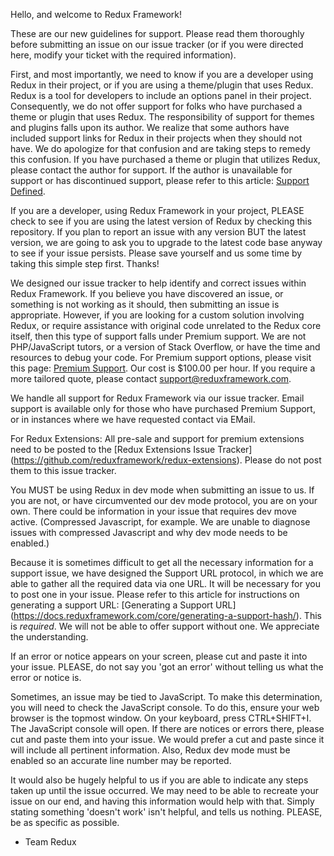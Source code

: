 Hello, and welcome to Redux Framework!

These are our new guidelines for support.  Please read them thoroughly before submitting an issue on our issue tracker (or if you were directed here, modify your ticket with the required information).

First, and most importantly, we need to know if you are a developer using Redux in their project, or if you are using a theme/plugin that uses Redux.  Redux is a tool for developers to include an options panel in their project.  Consequently, we do not offer support for folks who have purchased a theme or plugin that uses Redux.  The responsibility of support for themes and plugins falls upon its author.  We realize that some authors have included support links for Redux in their projects when they should not have.  We do apologize for that confusion and are taking steps to remedy this confusion.  If you have purchased a theme or plugin that utilizes Redux, please contact the author for support.  If the author is unavailable for support or has discontinued support, please refer to this article: [Support Defined](https://docs.reduxframework.com/core/support-defined/).

If you are a developer, using Redux Framework in your project, PLEASE check to see if you are using the latest version of Redux by checking this repository.  If you plan to report an issue with any version BUT the latest version, we are going to ask you to upgrade to the latest code base anyway to see if your issue persists.  Please save yourself and us some time by taking this simple step first.  Thanks!

We designed our issue tracker to help identify and correct issues within Redux Framework.  If you believe you have discovered an issue, or something is not working as it should, then submitting an issue is appropriate.  However, if you are looking for a custom solution involving Redux, or require assistance with original code unrelated to the Redux core itself, then this type of support falls under Premium support.  We are not PHP/JavaScript tutors, or a version of Stack Overflow, or have the time and resources to debug your code.  For Premium support options, please visit this page: [Premium Support](https://reduxframework.com/extension/premium-support/).  Our cost is $100.00 per hour.  If you require a more tailored quote, please contact support@reduxframework.com.

We handle all support for Redux Framework via our issue tracker.  Email support is available only for those who have purchased Premium Support, or in instances where we have requested contact via EMail.

For Redux Extensions:  All pre-sale and support for premium extensions need to be posted to the [Redux Extensions Issue Tracker] (https://github.com/reduxframework/redux-extensions).  Please do not post them to this issue tracker.

You MUST be using Redux in dev mode when submitting an issue to us.  If you are not, or have circumvented our dev mode protocol, you are on your own.  There could be information in your issue that requires dev move active. (Compressed Javascript, for example.  We are unable to diagnose issues with compressed Javascript and why dev mode needs to be enabled.)

Because it is sometimes difficult to get all the necessary information for a support issue, we have designed the Support URL protocol, in which we are able to gather all the required data via one URL.  It will be necessary for you to post one in your issue.  Please refer to this article for instructions on generating a support URL: [Generating a Support URL] (https://docs.reduxframework.com/core/generating-a-support-hash/).  This is *required*.  We will not be able to offer support without one.  We appreciate the understanding.

If an error or notice appears on your screen, please cut and paste it into your issue.  PLEASE, do not say you 'got an error' without telling us what the error or notice is.

Sometimes, an issue may be tied to JavaScript.  To make this determination, you will need to check the JavaScript console.  To do this, ensure your web browser is the topmost window.  On your keyboard, press CTRL+SHIFT+I.  The JavaScript console will open.  If there are notices or errors there, please cut and paste them into your issue.  We would prefer a cut and paste since it will include all pertinent information.  Also, Redux dev mode must be enabled so an accurate line number may be reported.

It would also be hugely helpful to us if you are able to indicate any steps taken up until the issue occurred.  We may need to be able to recreate your issue on our end, and having this information would help with that.  Simply stating something 'doesn't work' isn't helpful, and tells us nothing.  PLEASE, be as specific as possible.

- Team Redux